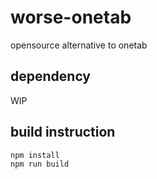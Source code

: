 # worse-onetab

opensource alternative to onetab

## dependency

WIP

## build instruction

```bash
npm install
npm run build
```
